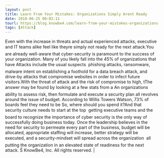 ```yaml
---
layout: post
title: Learn From Your Mistakes: Organizations Simply Arent Ready
date: 2018-06-25 00:02:11
tourl: https://blog.knowbe4.com/learn-from-your-mistakes-organizations-simply-arent-ready
tags: [Attack]
---
```

Even with the increase in threats and actual experienced attacks, executive and IT teams alike feel like theyre simply not ready for the next attack.You are already well-aware that cyber-security is paramount to the success of your organization. Many of you likely fall into the 45% of organizations that have Attacks include the usual suspects  phishing attacks, ransomware, malware intent on establishing a foothold for a data breach attack, and drive-by attacks that compromise websites in order to infect future visitors.With the threat of attack and the risk of compromise to high, tThe answer may be found by looking at a few stats from a An organizations ability to assess risk, then formulate and execute a security plan all revolves around the issue of budget. According to Willis Towers Watson, 73% of boards feel they need to be So, where should you spend it?And that security culture needs to start at the top  getting executive teams and the board to recognize the importance of cyber security is the only way of successfully doing business today. Once the leadership believes in the need for security to permeate every part of the business, budget will be allocated, appropriate staffing will increase, better strategy will be executed, and a security-mindset will spread across the organization  all putting the organization in an elevated state of readiness for the next attack. Š KnowBe4, Inc. All rights reserved. | 